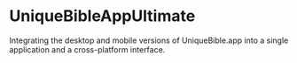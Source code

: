 # UniqueBibleAppUltimate
Integrating the desktop and mobile versions of UniqueBible.app into a single application and a cross-platform interface.
